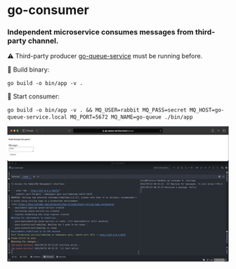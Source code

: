 # go-consumer

### Independent microservice consumes messages from third-party channel.

⚠️ Third-party producer [go-queue-service](https://github.com/oleksiivelychko/go-queue-service) must be running before.

📌 Build binary:
```
go build -o bin/app -v .
```

📌 Start consumer:
```
go build -o bin/app -v . && MQ_USER=rabbit MQ_PASS=secret MQ_HOST=go-queue-service.local MQ_PORT=5672 MQ_NAME=go-queue ./bin/app
```

![Send and receive message from queue](social_preview.png)
